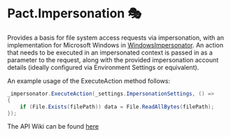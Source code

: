 # Pact.Impersonation 🎭
Provides a basis for file system access requests via impersonation, with an implementation for Microsoft Windows in [WindowsImpersonator](Pact.Impersonation/WindowsImpersonator.cs).
An action that needs to be executed in an impersonated context is passed in as a parameter to the request, along with the provided impersonation account details (ideally configured via Environment Settings or equivalent).

An example usage of the ExecuteAction method follows:
```c#
_impersonator.ExecuteAction(_settings.ImpersonationSettings, () =>
{
    if (File.Exists(filePath)) data = File.ReadAllBytes(filePath);
});
```

The API Wiki can be found [here](https://github.com/assureddt/pact/wiki/Pact-Impersonation-Index)
